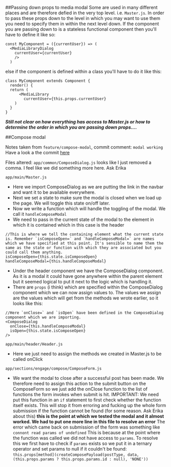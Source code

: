 ##Passing down props to media modal
Some are used in many different places and are therefore defied in the very top level. i.e. `Master.js`. In order to pass these props down to the level in which you may want to use them you need to specify them in within the next level down.
If the component you are passing down to is a stateless functional component then you'll have to define it like so:
```
const MyComponent = ({currentUser}) => (
  <MediaLibraryDialog
    currentUser={currentUser}
    />
  )
```
else if the component is defined within a class you'll have to do it like this:
```
class MyComponent extends Component {
  render() {
  return (
      <MediaLibrary
        currentUser={this.props.currentUser}
    )
  }
}
```
***Still not clear on how everything has access to Master.js or how to determine the order in which you are passing down props....***

##Compose modal

Notes taken from `feature/compose-modal`, commit comment: `modal working`
Have a look a the commit [here](https://github.com/lightfulhelps/web-partners/commit/b2419eeeaf53556c336476775eb02b2ad4211a43)

Files altered:
`app/common/ComposeDialog.js`
looks like I just removed a comma. I feel like we did something more here. Ask Erika

`app/main/Master.js`
- Here we import ComposeDialog as we are putting the link in the navbar and want it to be available everywhere.
- Next we set a state to make sure the modal is closed when we load up the page. We will toggle this state on/off later.
- Now we write a function which will handle the toggling of the modal. We call it `handleComposeModal`
- We need to pass in the current state of the modal to the element in which it is contained which in this case is the header
```
//This is where we tell the containing element what the current state is. Remember `isComposeOpen=` and `handleComposeModal=` are names which we have specified at this point. It's sensible to name them the same as the state or function with which they are associated but you could call them anything.
isComposeOpen={this.state.isComposeOpen}
handleComposeModal={this.handleComposeModal}
```
- Under the header component we have the ComposeDialog component. As it is a modal it could have gone anywhere within the parent element but it seemed logical to put it next to the logic which is handling it.
- There are `props` (i think) which are specified within the ComposeDialog component which we can now assign values to. The values we assign are the values which will get from the methods we wrote earlier, so it looks like this:
```
//Here `onClose=` and `isOpen` have been defined in the ComposeDialog component which we are importing.
<ComposeDialog
  onClose={this.handleComposeModal}
  isOpen={this.state.isComposeOpen}
/>
```

`app/main/header/Header.js`
- Here we just need to assign the methods we created in Master.js to be called onClick

`app/sections/engage/compose/ComposeForm.js`
- We want the modal to close after a successful post has been made. We therefore need to assign this action to the submit button on the ComposeForm so we just add the onClose function to the list of functions the form invokes when submit is hit.
IMPORTANT: We need put this function in an `if` statement to first check whether the function itself exists. This will stop it from erroring and fucking up the whole form submission if the function cannot be found (for some reason. Ask Erika about this)
__this is the point at which we tested the modal and it almost worked. We had to put one more line in this file to resolve an error__
The error which came back on submission of the form was something like `connont read params of undefined` This is because at the point where the function was called we did not have access to `params`. To resolve this we first have to check if `params` exists so we put it in a ternary operator and set params to null if it couldn't be found:
`this.props[method](createComposePayload(postType, data, (this.props.params ? this.props.params.id : null), 'NONE'))`  
